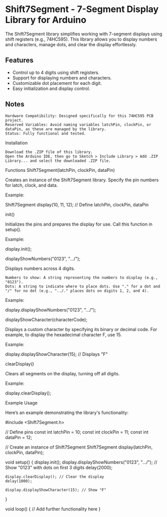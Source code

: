 # Shift7Segment - 7-Segment Display Library for Arduino

The Shift7Segment library simplifies working with 7-segment displays using shift registers (e.g., 74HC595). This library allows you to display numbers and characters, manage dots, and clear the display effortlessly.
## Features

   - Control up to 4 digits using shift registers.
   - Support for displaying numbers and characters.
   - Customizable dot placement for each digit.
   - Easy initialization and display control.

## Notes

    Hardware Compatibility: Designed specifically for this 74HC595 PCB project.
    Reserved Variables: Avoid naming variables latchPin, clockPin, or dataPin, as these are managed by the library.
    Status: Fully functional and tested.

Installation

    Download the .ZIP file of this library.
    Open the Arduino IDE, then go to Sketch > Include Library > Add .ZIP Library... and select the downloaded .ZIP file.

Functions
Shift7Segment(latchPin, clockPin, dataPin)

Creates an instance of the Shift7Segment library. Specify the pin numbers for latch, clock, and data.

Example:

Shift7Segment display(10, 11, 12); // Define latchPin, clockPin, dataPin

init()

Initializes the pins and prepares the display for use. Call this function in setup().

Example:

display.init();

displayShowNumbers("0123", ".../");

Displays numbers across 4 digits.

    Numbers to show: A string representing the numbers to display (e.g., "0123").
    Dots: A string to indicate where to place dots. Use "." for a dot and "/" for no dot (e.g., "../." places dots on digits 1, 2, and 4).

Example:

display.displayShowNumbers("0123", ".../");

displayShowCharacter(characterCode);

Displays a custom character by specifying its binary or decimal code. For example, to display the hexadecimal character F, use 15.

Example:

display.displayShowCharacter(15); // Displays "F"

clearDisplay()

Clears all segments on the display, turning off all digits.

Example:

display.clearDisplay();

Example Usage

Here’s an example demonstrating the library's functionality:

#include <Shift7Segment.h>

// Define pins
const int latchPin = 10;
const int clockPin = 11;
const int dataPin = 12;

// Create an instance of Shift7Segment
Shift7Segment display(latchPin, clockPin, dataPin);

void setup() {
    display.init();
    display.displayShowNumbers("0123", ".../"); // Show "0123" with dots on first 3 digits
    delay(2000);

    display.clearDisplay(); // Clear the display
    delay(1000);

    display.displayShowCharacter(15); // Show "F"
}

void loop() {
    // Add further functionality here
}
